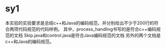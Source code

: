 # sy1
本实验的实验要求是总结c++和Java的编码规范，并分别给出不少于200行的符合两项代码规范的代码样例。
其中，process_handling书写的是符合c++编码规范的文档
Skip.java和control.java是符合Java编码规范的文档
另外的两个文档是c++和Java的编码规范。

